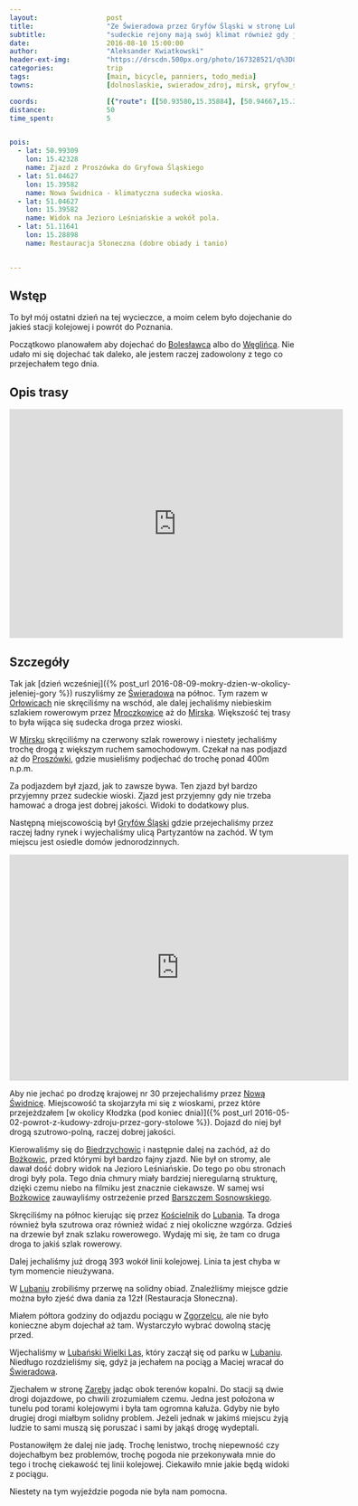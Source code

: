 ```yaml
---
layout:                 post
title:                  "Ze Świeradowa przez Gryfów Śląski w stronę Lubania"
subtitle:               "sudeckie rejony mają swój klimat również gdy jest szaro"
date:                   2016-08-10 15:00:00
author:                 "Aleksander Kwiatkowski"
header-ext-img:         "https://drscdn.500px.org/photo/167328521/q%3D80_m%3D2000/2450cb024d985e0f4f52a3ca374a441e"
categories:             trip
tags:                   [main, bicycle, panniers, todo_media]
towns:                  [dolnoslaskie, swieradow_zdroj, mirsk, gryfow_slaski, olszyna, lesna, luban, platerowka, siekierczyn]

coords:                 [{"route": [[50.93580,15.35884], [50.94667,15.36571], [50.96353,15.38382], [50.97067,15.38622], [50.98002,15.39884], [50.98985,15.42210], [51.00627,15.42527], [51.01146,15.42210], [51.01178,15.41746], [51.02836,15.41575], [51.03057,15.39935], [51.03548,15.40279], [51.04622,15.39532], [51.03980,15.38476], [51.03980,15.38004], [51.03619,15.37043], [51.03602,15.32022], [51.03667,15.30812], [51.05221,15.30915], [51.06586,15.29121], [51.07611,15.29558], [51.09304,15.29876], [51.09961,15.29464], [51.10694,15.29215], [51.11745,15.28915], [51.11497,15.28322], [51.11023,15.27996], [51.10393,15.26700], [51.09040,15.26185], [51.07977,15.23044], [51.09315,15.22452], [51.09525,15.21967], [51.09773,15.22070], [51.09813,15.21606], [51.10287,15.21572]], "type": "bicycle"}]
distance:               50
time_spent:             5


pois:
  - lat: 50.99309
    lon: 15.42328
    name: Zjazd z Proszówka do Gryfowa Śląskiego
  - lat: 51.04627
    lon: 15.39582  
    name: Nowa Świdnica - klimatyczna sudecka wioska.
  - lat: 51.04627
    lon: 15.39582  
    name: Widok na Jezioro Leśniańskie a wokół pola.
  - lat: 51.11641
    lon: 15.28898
    name: Restauracja Słoneczna (dobre obiady i tanio)


---
```


[wiki-orlowice]: https://pl.wikipedia.org/wiki/Or%C5%82owice
[wiki-krobica]: https://pl.wikipedia.org/wiki/Krobica
[wiki-gory-izerskie]: https://pl.wikipedia.org/wiki/G%C3%B3ry_Izerskie
[wiki-jelenia-gora]: https://pl.wikipedia.org/wiki/Jelenia_G%C3%B3ra
[wiki-gierczyn]: https://pl.wikipedia.org/wiki/Gierczyn_(wojew%C3%B3dztwo_dolno%C5%9Bl%C4%85skie)
[wiki-przecznica]: https://pl.wikipedia.org/wiki/Przecznica_(wojew%C3%B3dztwo_dolno%C5%9Bl%C4%85skie)
[wiki-wies-lancuchowa]: https://pl.wikipedia.org/wiki/%C5%81a%C5%84cuch%C3%B3wka
[wiki-swieradow]: https://pl.wikipedia.org/wiki/%C5%9Awierad%C3%B3w-Zdr%C3%B3j
[wiki-rebiszow]: https://pl.wikipedia.org/wiki/R%C4%99bisz%C3%B3w
[wiki-stara-kamienica]: https://pl.wikipedia.org/wiki/Stara_Kamienica
[wiki-mala-kamienica]: https://pl.wikipedia.org/wiki/Ma%C5%82a_Kamienica
[wiki-barcinek]: https://pl.wikipedia.org/wiki/Barcinek_(wojew%C3%B3dztwo_dolno%C5%9Bl%C4%85skie)
[wiki-pilchowice]: https://pl.wikipedia.org/wiki/Pilchowice_(wojew%C3%B3dztwo_dolno%C5%9Bl%C4%85skie)
[wiki-zapora-pilchowice]: https://pl.wikipedia.org/wiki/Zapora_Pilchowice
[wiki-siedlecin]: https://pl.wikipedia.org/wiki/Siedl%C4%99cin
[wiki-czernica]: https://pl.wikipedia.org/wiki/Czernica_(powiat_jeleniog%C3%B3rski)
[wiki-jezow-sudecki]: https://pl.wikipedia.org/wiki/Je%C5%BC%C3%B3w_Sudecki
[wiki-pilchowice-zapora]: https://pl.wikipedia.org/wiki/Pilchowice_Zapora
[wiki-pogorze-izerskie]: https://pl.wikipedia.org/wiki/Pog%C3%B3rze_Izerskie
[wiki-szklarska-poreba]: https://pl.wikipedia.org/wiki/Szklarska_Por%C4%99ba
[wiki-sudety]: https://pl.wikipedia.org/wiki/Sudety

[wiki-mroczkowice]: https://pl.wikipedia.org/wiki/Mroczkowice_(wojew%C3%B3dztwo_dolno%C5%9Bl%C4%85skie)
[wiki-boleslawiec]: https://pl.wikipedia.org/wiki/Boles%C5%82awiec
[wiki-wegliniec]: https://pl.wikipedia.org/wiki/W%C4%99gliniec
[wiki-mirsk]: https://pl.wikipedia.org/wiki/Mirsk
[wiki-proszowka]: https://pl.wikipedia.org/wiki/Prosz%C3%B3wka
[wiki-gryfow-slaski]: https://pl.wikipedia.org/wiki/Gryf%C3%B3w_%C5%9Al%C4%85ski
[wiki-nowa-swidnica]: https://pl.wikipedia.org/wiki/Nowa_%C5%9Awidnica
[wiki-biedrzychowice]: https://pl.wikipedia.org/wiki/Biedrzychowice_(wojew%C3%B3dztwo_dolno%C5%9Bl%C4%85skie)
[wiki-bozkowice]: https://pl.wikipedia.org/wiki/Bo%C5%BCkowice
[wiki-koscielnik]: https://pl.wikipedia.org/wiki/Ko%C5%9Bcielnik_(wojew%C3%B3dztwo_dolno%C5%9Bl%C4%85skie)
[wiki-luban]: https://pl.wikipedia.org/wiki/Luba%C5%84_(wojew%C3%B3dztwo_dolno%C5%9Bl%C4%85skie)
[wiki-zgorzelec]: https://pl.wikipedia.org/wiki/Zgorzelec
[wiki-zareba]: https://pl.wikipedia.org/wiki/Zar%C4%99ba_(wojew%C3%B3dztwo_dolno%C5%9Bl%C4%85skie)
[wiki-barszcz-s]: https://pl.wikipedia.org/wiki/Barszcz_Sosnowskiego

Wstęp
-----

To był mój ostatni dzień na tej wycieczce, a moim celem było dojechanie
do jakieś stacji kolejowej i powrót do Poznania.

Początkowo planowałem aby dojechać do [Bolesławca][wiki-boleslawiec] albo do
[Węglińca][wiki-wegliniec]. Nie udało mi się dojechać tak daleko, ale jestem
raczej zadowolony z tego co przejechałem tego dnia.

Opis trasy
----------

<iframe height='405' width='590' frameborder='0' allowtransparency='true' scrolling='no' src='https://www.strava.com/activities/671669877/embed/6c3366c41ab327b2f38a540cbc28e8bf1b9f442e'></iframe>

Szczegóły
---------

Tak jak [dzień wcześniej]({% post_url 2016-08-09-mokry-dzien-w-okolicy-jeleniej-gory %})
ruszyliśmy ze [Świeradowa][wiki-swieradow] na północ. Tym razem w [Orłowicach][wiki-orlowice]
nie skręciliśmy na wschód, ale dalej jechaliśmy niebieskim szlakiem rowerowym przez
[Mroczkowice][wiki-mroczkowice] aż do [Mirska][wiki-mirsk].
Większość tej trasy to była wijąca się sudecka droga przez wioski.

W [Mirsku][wiki-mirsk] skręciliśmy na czerwony szlak rowerowy i niestety jechaliśmy
trochę drogą z większym ruchem samochodowym. Czekał na nas podjazd aż do
[Proszówki][wiki-proszowka], gdzie musieliśmy podjechać do trochę ponad 400m n.p.m.

Za podjazdem był zjazd, jak to zawsze bywa.
Ten zjazd był bardzo przyjemny przez sudeckie wioski. Zjazd jest przyjemny gdy nie
trzeba hamować a droga jest dobrej jakości. Widoki to dodatkowy plus.

Następną miejscowością był [Gryfów Śląski][wiki-gryfow-slaski] gdzie przejechaliśmy
przez raczej ładny rynek i wyjechaliśmy ulicą Partyzantów na zachód. W tym
miejscu jest osiedle domów jednorodzinnych.

<div class="vimeo"><iframe src='http://player.vimeo.com/video/181651825' width="600" height="400" frameborder="0" webkitAllowFullScreen mozallowfullscreen allowFullScreen> </iframe></div>

Aby nie jechać po drodzę krajowej nr 30 przejechaliśmy przez
[Nową Świdnicę][wiki-nowa-swidnica]. Miejscowość ta skojarzyła mi się z wioskami,
przez które przejeżdzałem
[w okolicy Kłodzka (pod koniec dnia)]({% post_url 2016-05-02-powrot-z-kudowy-zdroju-przez-gory-stolowe %}).
Dojazd do niej był drogą szutrowo-polną, raczej dobrej jakości.

Kierowaliśmy się do [Biedrzychowic][wiki-biedrzychowice] i następnie dalej na zachód,
aż do [Bożkowic][wiki-bozkowice], przed którymi był bardzo fajny zjazd. Nie był on
stromy, ale dawał dość dobry widok na Jezioro Leśniańskie. Do tego po obu stronach
drogi były pola. Tego dnia chmury miały bardziej nieregularną strukturę, dzięki
czemu niebo na filmiku jest znacznie ciekawsze.
W samej wsi [Bożkowice][wiki-bozkowice] zauwayliśmy ostrzeżenie przed
[Barszczem Sosnowskiego][wiki-barszcz-s].

Skręciliśmy na północ kierując się przez [Kościelnik][wiki-koscielnik] do
[Lubania][wiki-luban]. Ta droga również była szutrowa oraz również widać z niej
okoliczne wzgórza. Gdzieś na drzewie był znak szlaku rowerowego. Wydaję mi się, że
tam co druga droga to jakiś szlak rowerowy.

Dalej jechaliśmy już drogą 393 wokół linii kolejowej. Linia ta jest chyba w tym
momencie nieużywana.

W [Lubaniu][wiki-luban] zrobiliśmy przerwę na solidny obiad.
Znaleźliśmy miejsce gdzie można było zjeść dwa dania za 12zł
(Restauracja Słoneczna).

Miałem półtora godziny do odjazdu pociągu w [Zgorzelcu][wiki-zgorzelec],
ale nie było konieczne abym dojechał aż tam. Wystarczyło wybrać dowolną stację
przed.

[map-lubanski-las]: http://wikimapia.org/15374323/pl/Luba%C5%84ski-Wielki-Las

Wjechaliśmy w [Lubański Wielki Las][map-lubanski-las], który zaczął się od
parku w [Lubaniu][wiki-luban]. Niedługo rozdzieliśmy się, gdyż ja jechałem na pociąg
a Maciej wracał do [Świeradowa][wiki-swieradow].

Zjechałem w stronę [Zaręby][wiki-zareba] jadąc obok terenów kopalni.
Do stacji są dwie drogi dojazdowe, po chwili zrozumiałem czemu. Jedna jest
położona w tunelu pod torami kolejowymi i była tam ogromna kałuża.
Gdyby nie było drugiej drogi miałbym solidny problem. Jeżeli jednak w jakimś
miejscu żyją ludzie to sami muszą się poruszać i sami by jakąś drogę wydeptali.

Postanowiłęm że dalej nie jadę. Trochę lenistwo, trochę niepewność czy dojechałbym
bez problemów,
trochę pogoda nie przekonywała mnie do tego i trochę ciekawość tej linii kolejowej.
Ciekawiło mnie jakie będą widoki z pociągu.

Niestety na tym wyjeździe pogoda nie była nam pomocna.
